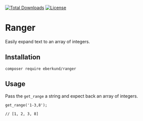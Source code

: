 [![Total Downloads](https://poser.pugx.org/eberkund/ranger/downloads)](https://packagist.org/packages/eberkund/ranger)
[![License](https://poser.pugx.org/eberkund/ranger/license)](https://packagist.org/packages/eberkund/ranger)

# Ranger

Easily expand text to an array of integers.

## Installation

```
composer require eberkund/ranger
```

## Usage

Pass the `get_range` a string and expect back an array of integers.

```
get_range('1-3,8');

// [1, 2, 3, 8]
```